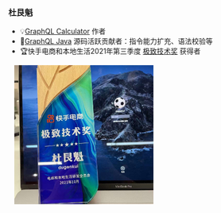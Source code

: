 ### 杜艮魁

- 💡[GraphQL Calculator](https://github.com/graphql-calculator/graphql-calculator) 作者
- 👷[GraphQL Java](https://github.com/graphql-java/graphql-java/graphs/contributors?from=2020-03-31&to=2022-02-18&type=c) 源码活跃贡献者：指令能力扩充、语法校验等
- 🏆快手电商和本地生活2021年第三季度 [极致技术奖](https://github.com/graphql-calculator/graphql-calculator/blob/main/static/awards_ks.jpg) 获得者

&nbsp;&nbsp; <img src="https://github.com/graphql-calculator/graphql-calculator/blob/main/static/awards_ks.jpg" width = "280" height = "280" alt="" align=center />



